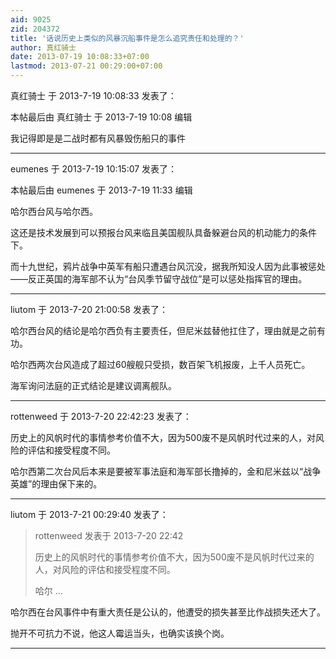 ```yaml
---
aid: 9025
zid: 204372
title: '话说历史上类似的风暴沉船事件是怎么追究责任和处理的？'
author: 真红骑士
date: 2013-07-19 10:08:33+07:00
lastmod: 2013-07-21 00:29:00+07:00
---
```


真红骑士 于 2013-7-19 10:08:33 发表了：

本帖最后由 真红骑士 于 2013-7-19 10:08 编辑 

我记得即是是二战时都有风暴毁伤船只的事件

---------

eumenes 于 2013-7-19 10:15:07 发表了：

本帖最后由 eumenes 于 2013-7-19 11:33 编辑 

哈尔西台风与哈尔西。

这还是技术发展到可以预报台风来临且美国舰队具备躲避台风的机动能力的条件下。

而十九世纪，鸦片战争中英军有船只遭遇台风沉没，据我所知没人因为此事被惩处——反正英国的海军部不认为“台风季节留守战位”是可以惩处指挥官的理由。

---------

liutom 于 2013-7-20 21:00:58 发表了：

哈尔西台风的结论是哈尔西负有主要责任，但尼米兹替他扛住了，理由就是之前有功。

哈尔西两次台风造成了超过60艘舰只受损，数百架飞机报废，上千人员死亡。

海军询问法庭的正式结论是建议调离舰队。

---------

rottenweed 于 2013-7-20 22:42:23 发表了：

历史上的风帆时代的事情参考价值不大，因为500废不是风帆时代过来的人，对风险的评估和接受程度不同。

哈尔西第二次台风后本来是要被军事法庭和海军部长撸掉的，金和尼米兹以“战争英雄”的理由保下来的。

---------

liutom 于 2013-7-21 00:29:40 发表了：

> rottenweed 发表于 2013-7-20 22:42
> 
> 历史上的风帆时代的事情参考价值不大，因为500废不是风帆时代过来的人，对风险的评估和接受程度不同。
> 
> 哈尔 ...



哈尔西在台风事件中有重大责任是公认的，他遭受的损失甚至比作战损失还大了。

抛开不可抗力不说，他这人霉运当头，也确实该换个岗。

---------

